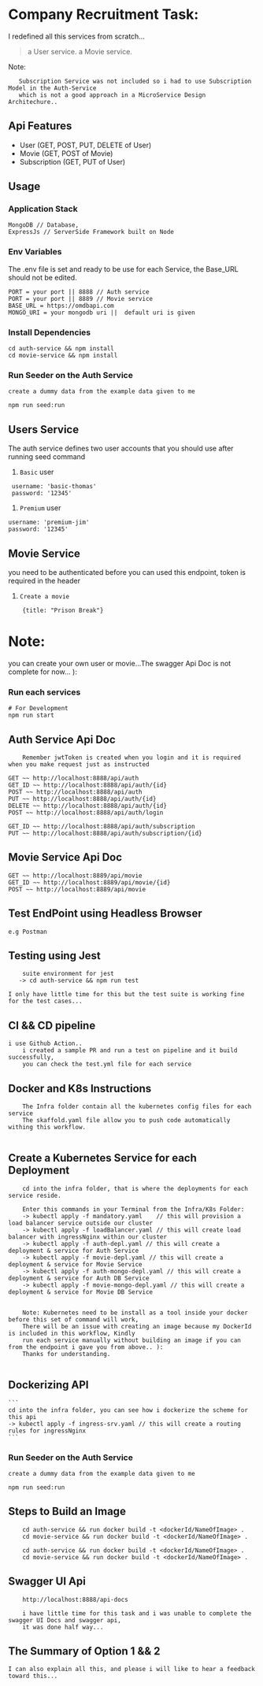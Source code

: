 
# Company Recruitment Task: 
    
 I redefined all this services from scratch...

> a User service.
> a Movie service.

Note: 
 ```
    Subscription Service was not included so i had to use Subscription Model in the Auth-Service 
    which is not a good approach in a MicroService Design Architechure..

 ```

## Api Features

- User (GET, POST, PUT, DELETE of User)
- Movie (GET, POST of Movie)
- Subscription (GET, PUT of User)

## Usage

### Application Stack

```
MongoDB // Database,
ExpressJs // ServerSide Framework built on Node

```
### Env Variables

The .env file is set and ready to be use for each Service, the Base_URL should not be edited.

```
PORT = your port || 8888 // Auth service
PORT = your port || 8889 // Movie service
BASE_URL = https://omdbapi.com
MONGO_URI = your mongodb uri ||  default uri is given

```

### Install Dependencies

```
cd auth-service && npm install
cd movie-service && npm install

```


### Run Seeder on the Auth Service
    create a dummy data from the example data given to me
```
npm run seed:run

```

## Users Service

The auth service defines two user accounts that you should use after running seed command

1. `Basic` user

```
 username: 'basic-thomas'
 password: '12345'
```

1. `Premium` user

```
username: 'premium-jim'
password: '12345'
```
## Movie Service

you need to be authenticated before you can used this endpoint, token is required in the header

1. `Create a movie`

```
    {title: "Prison Break"}
```


# Note:
you can create your own user or movie...The swagger Api Doc is not complete for now... ):


### Run each services
```
# For Development
npm run start

```

## Auth Service Api Doc
```
    Remember jwtToken is created when you login and it is required when you make request just as instructed

GET ~~ http://localhost:8888/api/auth
GET_ID ~~ http://localhost:8888/api/auth/{id}
POST ~~ http://localhost:8888/api/auth
PUT ~~ http://localhost:8888/api/auth/{id}
DELETE ~~ http://localhost:8888/api/auth/{id}
POST ~~ http://localhost:8888/api/auth/login

GET_ID ~~ http://localhost:8888/api/auth/subscription
PUT ~~ http://localhost:8888/api/auth/subscription/{id}

```

## Movie Service Api Doc

```
GET ~~ http://localhost:8889/api/movie
GET_ID ~~ http://localhost:8889/api/movie/{id}
POST ~~ http://localhost:8889/api/movie

```

## Test EndPoint using Headless Browser
```
e.g Postman

```

## Testing using Jest
```
    suite environment for jest 
   -> cd auth-service && npm run test

I only have little time for this but the test suite is working fine for the test cases...
```

## CI && CD pipeline
```
i use Github Action..
    i created a sample PR and run a test on pipeline and it build successfully, 
    you can check the test.yml file for each service

```

## Docker and K8s Instructions
```
    The Infra folder contain all the kubernetes config files for each service
    The skaffold.yaml file allow you to push code automatically withing this workflow.
   
```
## Create a Kubernetes Service for each Deployment
```
    cd into the infra folder, that is where the deployments for each service reside.

    Enter this commands in your Terminal from the Infra/K8s Folder:
    -> kubectl apply -f mandatory.yaml    // this will provision a load balancer service outside our cluster
    -> kubectl apply -f loadBalancer.yaml // this will create load balancer with ingressNginx within our cluster
    -> kubectl apply -f auth-depl.yaml // this will create a deployment & service for Auth Service
    -> kubectl apply -f movie-depl.yaml // this will create a deployment & service for Movie Service
    -> kubectl apply -f auth-mongo-depl.yaml // this will create a deployment & service for Auth DB Service
    -> kubectl apply -f movie-mongo-depl.yaml // this will create a deployment & service for Movie DB Service


    Note: Kubernetes need to be install as a tool inside your docker before this set of command will work,
    There will be an issue with creating an image because my DockerId is included in this workflow, Kindly 
    run each service manually without building an image if you can from the endpoint i gave you from above.. ):
    Thanks for understanding.
    
```
## Dockerizing API
    ```
    cd into the infra folder, you can see how i dockerize the scheme for this api
    -> kubectl apply -f ingress-srv.yaml // this will create a routing rules for ingressNginx
    ```

### Run Seeder on the Auth Service
    create a dummy data from the example data given to me
```
npm run seed:run

```


## Steps to Build an Image
```
    cd auth-service && run docker build -t <dockerId/NameOfImage> .
    cd movie-service && run docker build -t <dockerId/NameOfImage> .
```
```
    cd auth-service && run docker build -t <dockerId/NameOfImage> .
    cd movie-service && run docker build -t <dockerId/NameOfImage> .
```
## Swagger UI Api
```
    http://localhost:8888/api-docs

    i have little time for this task and i was unable to complete the swagger UI Docs and swagger api,
    it was done half way... 

```

## The Summary of Option 1 && 2
```
I can also explain all this, and please i will like to hear a feedback toward this...


```
 
